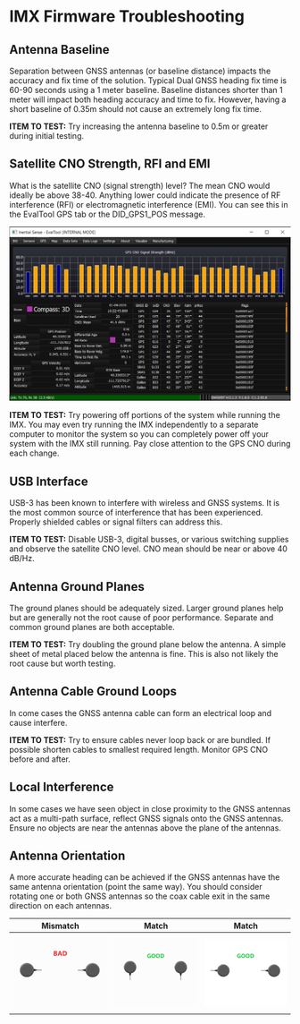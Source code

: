 # IMX Firmware Troubleshooting

## Antenna Baseline
Separation between GNSS antennas (or baseline distance) impacts the accuracy and fix time of the solution. Typical Dual GNSS heading fix time is 60-90 seconds using a 1 meter baseline. Baseline distances shorter than 1 meter will impact both heading accuracy and time to fix. However, having a short baseline of 0.35m should not cause an extremely long fix time.

**ITEM TO TEST:** Try increasing the antenna baseline to 0.5m or greater during initial testing.

## Satellite CNO Strength, RFI and EMI
What is the satellite CNO (signal strength) level? The mean CNO would ideally be above 38-40. Anything lower could indicate the presence of RF interference (RFI) or electromagnetic interference (EMI). You can see this in the EvalTool GPS tab or the DID_GPS1_POS message.

![Dual GPS EvalTool](../images/DualGNSS_EvalTool.png)

**ITEM TO TEST:** Try powering off portions of the system while running the IMX. You may even try running the IMX independently to a separate computer to monitor the system so you can completely power off your system with the IMX still running. Pay close attention to the GPS CNO during each change.

## USB Interface
USB-3 has been known to interfere with wireless and GNSS systems. It is the most common source of interference that has been experienced. Properly shielded cables or signal filters can address this.

**ITEM TO TEST:** Disable USB-3, digital busses, or various switching supplies and observe the satellite CNO level. CNO mean should be near or above 40 dB/Hz.

## Antenna Ground Planes
The ground planes should be adequately sized. Larger ground planes help but are generally not the root cause of poor performance. Separate and common ground planes are both acceptable.

**ITEM TO TEST:** Try doubling the ground plane below the antenna. A simple sheet of metal placed below the antenna is fine. This is also not likely the root cause but worth testing.

## Antenna Cable Ground Loops
In come cases the GNSS antenna cable can form an electrical loop and cause interfere.

**ITEM TO TEST:** Try to ensure cables never loop back or are bundled. If possible shorten cables to smallest required length. Monitor GPS CNO before and after.

## Local Interference
In some cases we have seen object in close proximity to the GNSS antennas act as a multi-path surface, reflect GNSS signals onto the GNSS antennas. Ensure no objects are near the antennas above the plane of the antennas.

## Antenna Orientation
A more accurate heading can be achieved if the GNSS antennas have the same antenna orientation (point the same way). You should consider rotating one or both GNSS antennas so the coax cable exit in the same direction on each antennas.

|                           Mismatch                           |                            Match                             |                            Match                             |
| :----------------------------------------------------------: | :----------------------------------------------------------: | :----------------------------------------------------------: |
| ![](../gnss/images/dual_gnss_antennas_rel_orientation_bad.png) | ![](../gnss/images/dual_gnss_antennas_rel_orientation_good.png) | ![](../gnss/images/dual_gnss_antennas_rel_orientation_good2.png) |